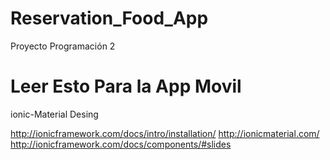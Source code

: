 # Reservation_Food_App
Proyecto Programación 2


# Leer Esto Para la App Movil
ionic-Material Desing

http://ionicframework.com/docs/intro/installation/
http://ionicmaterial.com/
http://ionicframework.com/docs/components/#slides
